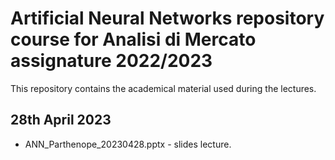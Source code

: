 # Artificial Neural Networks repository course for Analisi di Mercato assignature 2022/2023

This repository contains the academical material used during the lectures. 


## 28th April 2023
* ANN_Parthenope_20230428.pptx - slides lecture. 
